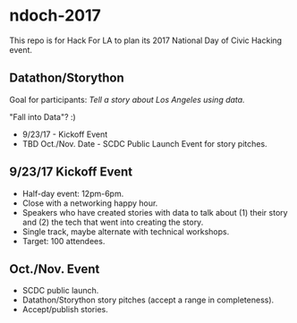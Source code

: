 # ndoch-2017
This repo is for Hack For LA to plan its 2017 National Day of Civic Hacking event.

## Datathon/Storython

Goal for participants: *Tell a story about Los Angeles using data.*

"Fall into Data"? :)

* 9/23/17 - Kickoff Event
* TBD Oct./Nov. Date - SCDC Public Launch Event for story pitches.

## 9/23/17 Kickoff Event

* Half-day event: 12pm-6pm.
* Close with a networking happy hour.
* Speakers who have created stories with data to talk about (1) their story and (2) the tech that went into creating the story.
* Single track, maybe alternate with technical workshops.
* Target: 100 attendees.

## Oct./Nov. Event

* SCDC public launch.
* Datathon/Storython story pitches (accept a range in completeness).
* Accept/publish stories.
